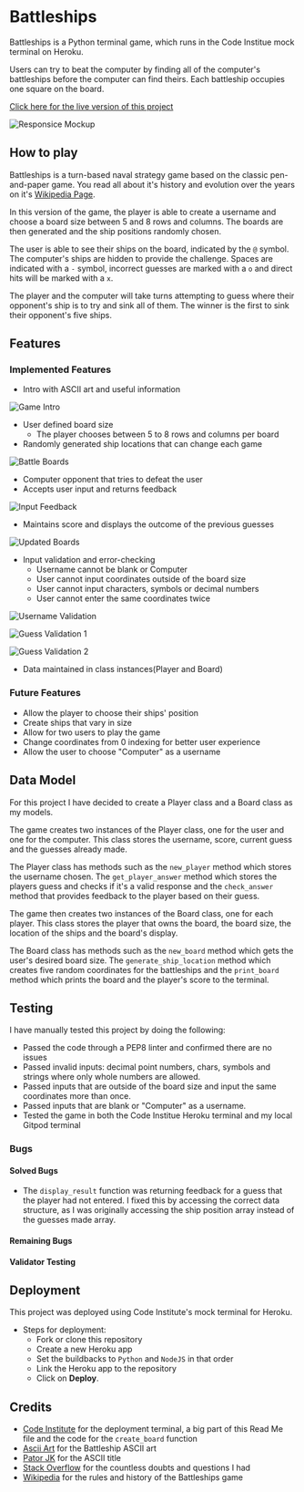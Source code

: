 # Battleships

Battleships is a Python terminal game, which runs in the Code Institue mock terminal on Heroku.

Users can try to beat the computer by finding all of the computer's battleships before the computer can find theirs. Each battleship occupies one square on the board.

[Click here for the live version of this project](https://battleships-diogo.herokuapp.com/)

![Responsice Mockup](/assets/images/responsive-project3.png)

## How to play

Battleships is a turn-based naval strategy game based on the classic pen-and-paper game. You read all about it's history and evolution over the years on it's [Wikipedia Page](https://en.wikipedia.org/wiki/Battleship_(game)).

In this version of the game, the player is able to create a username and choose a board size between 5 and 8 rows and columns. The boards are then generated and the ship positions randomly chosen.

The user is able to see their ships on the board, indicated by the `@` symbol. The computer's ships are hidden to provide the challenge. Spaces are indicated with a `-` symbol, incorrect guesses are marked with a `o` and direct hits will be marked with a `x`.

The player and the computer will take turns attempting to guess where their opponent's ship is to try and sink all of them. The winner is the first to sink their opponent's five ships.

## Features

### Implemented Features

- Intro with ASCII art and useful information

![Game Intro](/assets/images/Battleships%20intro.png)

- User defined board size
    - The player chooses between 5 to 8 rows and columns per board
- Randomly generated ship locations that can change each game

![Battle Boards](/assets/images/Battleships%20boards.png)

- Computer opponent that tries to defeat the user
- Accepts user input and returns feedback

![Input Feedback](/assets/images/Input%20feedback.png)

- Maintains score and displays the outcome of the previous guesses

![Updated Boards](/assets/images/Updated%20boards.png)

- Input validation and error-checking
    - Username cannot be blank or Computer
    - User cannot input coordinates outside of the board size
    - User cannot input characters, symbols or decimal numbers
    - User cannot enter the same coordinates twice

![Username Validation](/assets/images/Username%20validation.png)

![Guess Validation 1](/assets/images/Guess%20validation%201.png)

![Guess Validation 2](/assets/images/Guess%20validation%202.png)

- Data maintained in class instances(Player and Board)

### Future Features

- Allow the player to choose their ships' position
- Create ships that vary in size
- Allow for two users to play the game
- Change coordinates from 0 indexing for better user experience
- Allow the user to choose "Computer" as a username

## Data Model

For this project I have decided to create a Player class and a Board class as my models. 

The game creates two instances of the Player class, one for the user and one for the computer. This class stores the username, score, current guess and the guesses already made.

The Player class has methods such as the `new_player` method which stores the username chosen. The `get_player_answer` method which stores the players guess and checks if it's a valid response and the `check_answer` method that provides feedback to the player based on their guess.

The game then creates two instances of the Board class, one for each player. This class stores the player that owns the board, the board size, the location of the ships and the board's display.

The Board class has methods such as the `new_board` method which gets the user's desired board size. The `generate_ship_location` method which creates five random coordinates for the battleships and the `print_board` method which prints the board and the player's score to the terminal.

## Testing

I have manually tested this project by doing the following:
  - Passed the code through a PEP8 linter and confirmed there are no issues
  - Passed invalid inputs: decimal point numbers, chars, symbols and strings where only whole numbers are allowed.
  - Passed inputs that are outside of the board size and input the same coordinates more than once.
  - Passed inputs that are blank or "Computer" as a username.
  - Tested the game in both the Code Institue Heroku terminal and my local Gitpod terminal

### Bugs

#### Solved Bugs

  - The `display_result` function was returning feedback for a guess that the player had not entered. I fixed this by accessing the correct data structure, as I was originally accessing the ship position array instead of the guesses made array.

#### Remaining Bugs

#### Validator Testing

## Deployment

This project was deployed using Code Institute's mock terminal for Heroku.

  - Steps for deployment:
    - Fork or clone this repository
    - Create a new Heroku app
    - Set the buildbacks to `Python` and `NodeJS` in that order
    - Link the Heroku app to the repository
    - Click on __Deploy__.

## Credits

- [Code Institute](https://codeinstitute.net/) for the deployment terminal, a big part of this Read Me file and the code for the `create_board` function
- [Ascii Art](https://www.asciiart.eu/vehicles/navy) for the Battleship ASCII art
- [Pator JK](https://patorjk.com/software/taag/#p=display&v=0&f=Slant&t=Battleships) for the ASCII title
- [Stack Overflow](https://stackoverflow.com/) for the countless doubts and questions I had
- [Wikipedia](https://en.wikipedia.org/wiki/Battleship_(game)) for the rules and history of the Battleships game